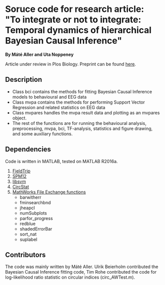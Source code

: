 # Soruce code for research article: <br/>"To integrate or not to integrate:  Temporal dynamics of hierarchical Bayesian Causal Inference" 
**By Máté Aller and Uta Noppeney**

Article under review in Plos Biology. Preprint can be found [here](https://www.biorxiv.org/content/10.1101/504118v2).

## Description
- Class bci contains the methods for fitting Bayesian Causal Inference models to behavioural and EEG data
- Class mvpa contains the methods for performing Support Vector Regression and related statistics on EEG data
- Class mvpares handles the mvpa result data and plotting as an mvpares object. 
- The rest of the functions are for running the behavioural analysis, preprocessing, mvpa, bci, TF-analysis, statistics and figure drawing, and some auxiliary functions. 

## Dependencies
Code is written in MATLAB, tested on MATLAB R2016a. 

1. [FieldTrip](http://www.fieldtriptoolbox.org/)
2. [SPM12](https://www.fil.ion.ucl.ac.uk/spm/)
3. [libsvm](https://www.csie.ntu.edu.tw/~cjlin/libsvm/)
4. [CircStat](https://www.jstatsoft.org/article/view/v031i10)
5. [MathWorks File Exchange functions](https://uk.mathworks.com/matlabcentral/fileexchange/?s_tid=gn_mlc_fx)
   - barwitherr
   - fminsearchbnd
   - jheapcl
   - numSubplots
   - parfor_progress
   - redblue
   - shadedErrorBar
   - sort_nat
   - suplabel

## Contributors
The code was mainly written by Máté Aller. Ulrik Beierholm contributed the Bayesian Causal Inference fitting code, Tim Rohe contributed the code for log-likelihood ratio statistic on circular indices (circ_AWTest.m). 
